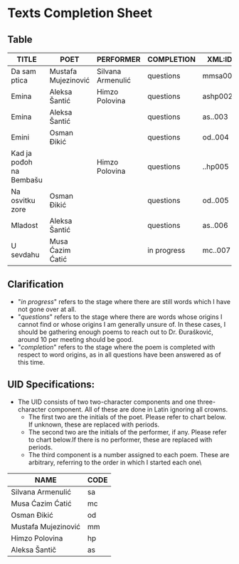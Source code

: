 # Texts Completion Sheet

## Table
| TITLE | POET | PERFORMER | COMPLETION | XML:ID |
| ---   | ---  | ---       | ---        | --- |
| Da sam ptica| Mustafa Mujezinović | Silvana Armenulić | questions | mmsa001 |
| Emina | Aleksa Šantić | Himzo Polovina | questions | ashp002 |
| Emina | Aleksa Šantić | | questions | as..003 |
| Emini | Osman Đikić | | questions | od..004 |
| Kad ja pođoh na Bembašu | | Himzo Polovina | questions | ..hp005 |
| Na osvitku zore | Osman Đikić | | questions | od..005 |
| Mladost | Aleksa Šantić | | questions | as..006 | 
|U sevdahu | Musa Ćazim Ćatić | | in progress| mc..007 | 

## Clarification
- "_in progress_" refers to the stage where there are still words which I have not gone over at all. 
- "_questions_" refers to the stage where there are words whose origins I cannot find or
whose origins I am generally unsure of. In these cases, I should be gathering enough
poems to reach out to Dr. Đurašković, around 10 per meeting should be good.
- "_completion_" refers to the stage where the poem is completed with respect to word origins,
as in all questions have been answered as of this  time.

## UID Specifications:
- The UID consists of two two-character components and one three-character component. All of these are done in Latin ignoring all crowns.
  - The first two are the initials of the poet. Please refer to chart below. If unknown, these are replaced with periods.
  - The second two are the initials of the performer, if any. Please refer to chart below.If there is no performer, these are replaced with periods.
  - The third component is a number assigned to each poem. These are arbitrary, referring to the order in which I started each one\

| NAME | CODE |
| --- | --- | 
| Silvana Armenulić | sa |
| Musa Ćazim Ćatić | mc |
| Osman Đikić | od | 
| Mustafa Mujezinović | mm |
| Himzo Polovina | hp |
| Aleksa Šantič | as |
